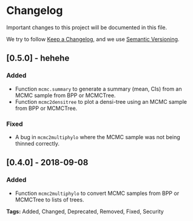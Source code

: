 # Changelog
Important changes to this project will be documented in this file.

We try to follow [Keep a Changelog](https://keepachangelog.com/en/1.0.0/),
and we use [Semantic Versioning](https://semver.org/spec/v2.0.0.html).

## [0.5.0] - hehehe
### Added
- Function `mcmc.summary` to generate a summary (mean, CIs) from an MCMC sample from BPP or MCMCTree.
- Function `mcmc2densitree` to plot a densi-tree using an MCMC sample from BPP or MCMCTree.

### Fixed
- A bug in `mcmc2multiphylo` where the MCMC sample was not being thinned correctly.

## [0.4.0] - 2018-09-08
### Added
- Function `mcmc2multiphylo` to convert MCMC samples from BPP or MCMCTree to lists of trees.

**Tags:** Added, Changed, Deprecated, Removed, Fixed, Security
